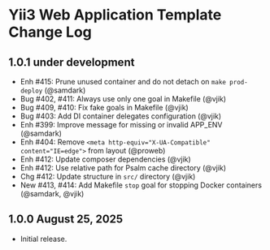 # Yii3 Web Application Template Change Log

## 1.0.1 under development

- Enh #415: Prune unused container and do not detach on `make prod-deploy` (@samdark)
- Bug #402, #411: Always use only one goal in Makefile (@vjik)
- Bug #409, #410: Fix fake goals in Makefile (@vjik)
- Bug #403: Add DI container delegates configuration (@vjik)
- Enh #399: Improve message for missing or invalid APP_ENV (@samdark)
- Enh #404: Remove `<meta http-equiv="X-UA-Compatible" content="IE=edge">` from layout (@proweb)
- Enh #412: Update composer dependencies (@vjik)
- Enh #412: Use relative path for Psalm cache directory (@vjik)
- Chg #412: Update structure in `src/` directory (@vjik)
- New #413, #414: Add Makefile `stop` goal for stopping Docker containers (@samdark, @vjik)

## 1.0.0 August 25, 2025

- Initial release.
